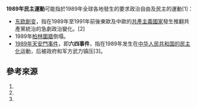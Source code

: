 **1989年民主運動**可能指於1989年全球各地發生的要求政治自由及民主的運動\[1\]：

  - [东欧剧变](https://zh.wikipedia.org/wiki/东欧剧变 "wikilink")，指在1989年至1991年前後東歐及中歐的[共產主義國家](../Page/共產主義國家.md "wikilink")發生推翻共產黨統治的急劇政治變化。\[2\]
  - 1989年[柏林圍牆](../Page/柏林圍牆.md "wikilink")倒塌。
  - [1989年天安門事件](https://zh.wikipedia.org/wiki/1989年天安門事件 "wikilink")，即**六四事件**，指在1989年发生在[中华人民共和国的](https://zh.wikipedia.org/wiki/中华人民共和国 "wikilink")[民主化](../Page/民主化.md "wikilink")运動，后被政府和军方武力镇压\[3\]。

## 參考來源

1.
2.
3.